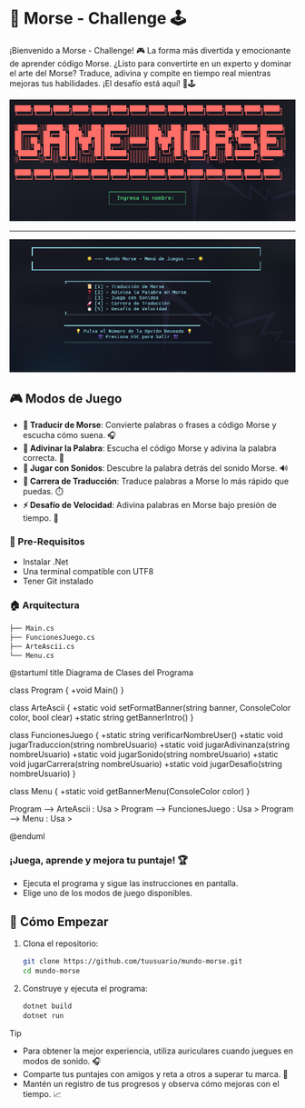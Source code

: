 # 🌟 **Morse - Challenge** 🕹️  
¡Bienvenido a Morse - Challenge! 🎮 La forma más divertida y emocionante de aprender código Morse. ¿Listo para convertirte en un experto y dominar el arte del Morse? Traduce, adivina y compite en tiempo real mientras mejoras tus habilidades. ¡El desafío está aquí! 🚀🕹️ 

![logoGameMorse](logo.png)

---

![menuPrincipal](menuPrincipal.png)

## 🎮 **Modos de Juego**  
- **📜 Traducir de Morse**: Convierte palabras o frases a código Morse y escucha cómo suena. 🎧  
- **🔮 Adivinar la Palabra**: Escucha el código Morse y adivina la palabra correcta. 🧠  
- **🎵 Jugar con Sonidos**: Descubre la palabra detrás del sonido Morse. 🔊  
- **🏁 Carrera de Traducción**: Traduce palabras a Morse lo más rápido que puedas. ⏱️  
- **⚡ Desafío de Velocidad**: Adivina palabras en Morse bajo presión de tiempo. 💨  
<!-- - **🌐 Modo Online con SSH** (Próximamente): Compite en tiempo real contra otros jugadores conectándote vía SSH. ¡Prepárate para un desafío global! 🌍 --> 

### 📜 Pre-Requisitos 
- Instalar .Net 
- Una terminal compatible con UTF8
- Tener Git instalado


### 🏠 Arquitectura
```
├── Main.cs
├── FuncionesJuego.cs
├── ArteAscii.cs
└── Menu.cs
```

@startuml
title Diagrama de Clases del Programa

class Program {
    +void Main()
}

class ArteAscii {
    +static void setFormatBanner(string banner, ConsoleColor color, bool clear)
    +static string getBannerIntro()
}

class FuncionesJuego {
    +static string verificarNombreUser()
    +static void jugarTraduccion(string nombreUsuario)
    +static void jugarAdivinanza(string nombreUsuario)
    +static void jugarSonido(string nombreUsuario)
    +static void jugarCarrera(string nombreUsuario)
    +static void jugarDesafio(string nombreUsuario)
}

class Menu {
    +static void getBannerMenu(ConsoleColor color)
}

Program --> ArteAscii : Usa >
Program --> FuncionesJuego : Usa >
Program --> Menu : Usa >

@enduml


### ¡Juega, aprende y mejora tu puntaje! 🏆

- Ejecuta el programa y sigue las instrucciones en pantalla.
- Elige uno de los modos de juego disponibles.

## 🚀 **Cómo Empezar** 

1. Clona el repositorio:
    ```bash
    git clone https://github.com/tuusuario/mundo-morse.git  
    cd mundo-morse
    ```
2. Construye y ejecuta el programa:
    ```bash
    dotnet build  
    dotnet run
    ```

> [!TIP]  
> - Para obtener la mejor experiencia, utiliza auriculares cuando juegues en modos de sonido. 🎧  
> - Comparte tus puntajes con amigos y reta a otros a superar tu marca. 🎯  
> - Mantén un registro de tus progresos y observa cómo mejoras con el tiempo. 📈  
<!-- > - ¡Mantente atento a las actualizaciones para el nuevo modo online con conexión SSH! 🌐 -->